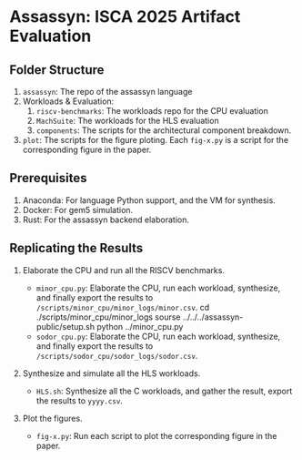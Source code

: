 # Assassyn: ISCA 2025 Artifact Evaluation

## Folder Structure

1. `assassyn`: The repo of the assassyn language
2. Workloads & Evaluation:
    1. `riscv-benchmarks`: The workloads repo for the CPU evaluation
    2. `MachSuite`: The workloads for the HLS evaluation
    3. `components`: The scripts for the architectural component breakdown.
3. `plot`: The scripts for the figure ploting. Each `fig-x.py` is a script for the corresponding figure in the paper.

## Prerequisites

1. Anaconda: For language Python support, and the VM for synthesis.
2. Docker: For gem5 simulation.
3. Rust: For the assassyn backend elaboration.

## Replicating the Results

1. Elaborate the CPU and run all the RISCV benchmarks.
    - `minor_cpu.py`: Elaborate the CPU, run each workload, synthesize, and finally export the results to `/scripts/minor_cpu/minor_logs/minor.csv`.
    cd ./scripts/minor_cpu/minor_logs
    sourse ../../../assassyn-public/setup.sh
    python ../minor_cpu.py
    - `sodor_cpu.py`: Elaborate the CPU, run each workload, synthesize, and finally export the results to `/scripts/sodor_cpu/sodor_logs/sodor.csv`.


2. Synthesize and simulate all the HLS workloads.
    - `HLS.sh`: Synthesize all the C workloads, and gather the result, export the results to `yyyy.csv`.


3. Plot the figures.
    - `fig-x.py`: Run each script to plot the corresponding figure in the paper.
